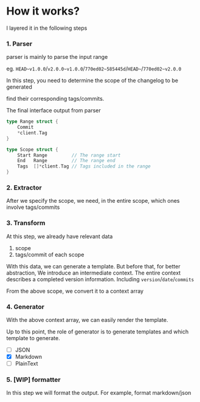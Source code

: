 # How it works?

I layered it in the following steps

### 1. Parser

parser is mainly to parse the input range

eg. `HEAD~v1.0.0`/`v2.0.0~v1.0.0`/`770ed02~585445d`/`HEAD~`/`770ed02~v2.0.0`

In this step, you need to determine the scope of the changelog to be generated

find their corresponding tags/commits.

The final interface output from parser

```go
type Range struct {
	Commit
	*client.Tag
}

type Scope struct {
	Start Range         // The range start
	End   Range         // The range end
	Tags  []*client.Tag // Tags included in the range
}
```

### 2. Extractor

After we specify the scope, we need, in the entire scope, which ones involve tags/commits

### 3. Transform

At this step, we already have relevant data

1. scope
2. tags/commit of each scope

With this data, we can generate a template. But before that, for better abstraction, We introduce an intermediate context. The entire context describes a completed version information. Including `version`/`date`/`commits`

From the above scope, we convert it to a context array

### 4. Generator

With the above context array, we can easily render the template.

Up to this point, the role of generator is to generate templates and which template to generate.

- [ ] JSON
- [x] Markdown
- [ ] PlainText

### 5. [WIP] formatter

In this step we will format the output. For example, format markdown/json